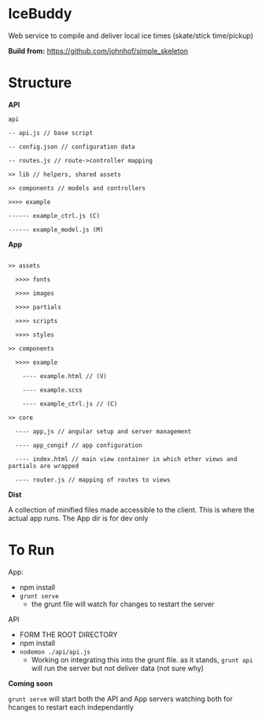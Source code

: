 IceBuddy
========

Web service to compile and deliver local ice times (skate/stick time/pickup)


**Build from:** https://github.com/johnhof/simple_skeleton


Structure
=========

**API**

```
api

-- api.js // base script

-- config.json // configuration data

-- routes.js // route->controller mapping

>> lib // helpers, shared assets

>> components // models and controllers

>>>> example

------ example_ctrl.js (C)

------ example_model.js (M)

```

**App**

```

>> assets

  >>>> fonts

  >>>> images

  >>>> partials

  >>>> scripts

  >>>> styles

>> components

  >>>> example

    ---- example.html // (V)

    ---- example.scss

    ---- example_ctrl.js // (C)

>> core

  ---- app,js // angular setup and server management

  ---- app_congif // app configuration

  ---- index.html // main view container in which other views and partials are wrapped

  ---- router.js // mapping of routes to views

```

**Dist**

A collection of minified files made accessible to the client. This is where the actual app runs. The App dir is for dev only

To Run
======

App:
* npm install
* `grunt serve`
  * the grunt file will watch for changes to restart the server

API
* FORM THE ROOT DIRECTORY
* npm install
* `nodemon ./api/api.js`
  * Working on integrating this into the grunt file. as it stands, `grunt api` will run the server but not deliver data (not sure why)


**Coming soon**

`grunt serve` will start both the API and App servers watching both for hcanges to restart each independantly
